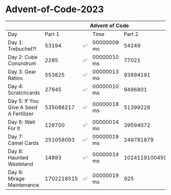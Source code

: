 ﻿# Advent-of-Code-2023




<table class="tg">
<thead>
  <tr>
    <th class="tg-9wq8" colspan="7">Advent of Code</th>
  </tr>
</thead>
<tbody>
  <tr>
    <td class="tg-0pky">Day</td>
    <td class="tg-0pky" colspan="2">Part 1</td>
    <td class="tg-0pky">Time</td>
    <td class="tg-0pky" colspan="2">Part 2</td>
    <td class="tg-0pky">Time</td>
  </tr>
  <tr>
    <td class="tg-0pky">Day 1: Trebuchet?!</td>
    <td class="tg-0pky">53194</td>
    <td class="tg-0pky">✅</td>
    <td class="tg-0pky">00000009 ms</td>
    <td class="tg-0pky">54249</td>
    <td class="tg-0pky">✅</td>
    <td class="tg-0pky">00000236 ms</td>
  </tr>
  <tr>
    <td class="tg-0pky">Day 2: Cube Conundrum</td>
    <td class="tg-0pky">2285</td>
    <td class="tg-0pky">✅</td>
    <td class="tg-0pky">00000010 ms</td>
    <td class="tg-0pky">77021</td>
    <td class="tg-0pky">✅</td>
    <td class="tg-0pky">00000058 ms</td>
  </tr>
  <tr>
    <td class="tg-0pky">Day 3: Gear Ratios</td>
    <td class="tg-0pky">553825</td>
    <td class="tg-0pky">✅</td>
    <td class="tg-0pky">00000013 ms</td>
    <td class="tg-0pky">93994191</td>
    <td class="tg-0pky">✅</td>
    <td class="tg-0pky">00000017 ms</td>
  </tr>
  <tr>
    <td class="tg-0pky">Day 4: Scratchcards</td>
    <td class="tg-0pky">27845</td>
    <td class="tg-0pky">✅</td>
    <td class="tg-0pky">00000010 ms</td>
    <td class="tg-0pky">9496801</td>
    <td class="tg-0pky">✅</td>
    <td class="tg-0pky">00000070 ms</td>
  </tr>
  <tr>
    <td class="tg-0pky">Day 5: If You Give A Seed A Fertilizer</td>
    <td class="tg-0pky">535088217</td>
    <td class="tg-0pky">✅</td>
    <td class="tg-0pky">00000018 ms</td>
    <td class="tg-0pky">51399228</td>
    <td class="tg-0pky">✅</td>
    <td class="tg-0pky">00002100 s</td>
  </tr>
  <tr>
    <td class="tg-0pky">Day 6: Wait For It</td>
    <td class="tg-0pky">128700</td>
    <td class="tg-0pky">✅</td>
    <td class="tg-0pky">00000014 ms</td>
    <td class="tg-0pky">39594072</td>
    <td class="tg-0pky">✅</td>
    <td class="tg-0pky">00000013 ms</td>
  </tr>
  <tr>
    <td class="tg-0pky">Day 7: Camel Cards</td>
    <td class="tg-0pky">251058093</td>
    <td class="tg-0pky">✅</td>
    <td class="tg-0pky">00000019 ms</td>
    <td class="tg-0pky">249781879</td>
    <td class="tg-0pky">✅</td>
    <td class="tg-0pky">00000025 ms</td>
  </tr>
  <tr>
    <td class="tg-0pky">Day 8: Haunted Wasteland</td>
    <td class="tg-0pky">14893</td>
    <td class="tg-0pky">✅</td>
    <td class="tg-0pky">00000014 ms</td>
    <td class="tg-0pky">10241191004509</td>
    <td class="tg-0pky">✅</td>
    <td class="tg-0pky">00000017 ms</td>
  </tr>
  <tr>
    <td class="tg-0pky">Day 9: Mirage Maintenance</td>
    <td class="tg-0pky">1702218515</td>
    <td class="tg-0pky">✅</td>
    <td class="tg-0pky">00000019 ms</td>
    <td class="tg-0pky">925</td>
    <td class="tg-0pky">✅</td>
    <td class="tg-0pky">00000012 ms</td>
  </tr>
</tbody>
</table>

